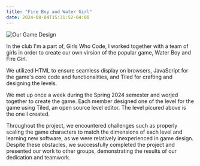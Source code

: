 ```yaml
---
title: "Fire Boy and Water Girl"
date: 2024-08-04T15:31:52-04:00
---
```


<img src="/img/FBaWG-pic.jpeg" alt="Our Game Design" class="FBaWG-img" />

In the club I'm a part of, Girls Who Code, I worked together with a team of girls in order to create our own virsion of the popular game, Water Boy and Fire Girl.

We utilized HTML to ensure seamless display on browsers, JavaScript for the game's core code and functionalities, and Tiled for crafting and designing the levels.

We met up once a week during the Spring 2024 semester and worjed together to create the game. Each member designed one of the level for the game using Tiled, an open source level editor. The level picured above is the one I created. 

Throughout the project, we encountered challenges such as properly scaling the game characters to match the dimensions of each level and learning new software, as we were relatively inexperienced in game design. Despite these obstacles, we successfully completed the project and presented our work to other groups, demonstrating the results of our dedication and teamwork.